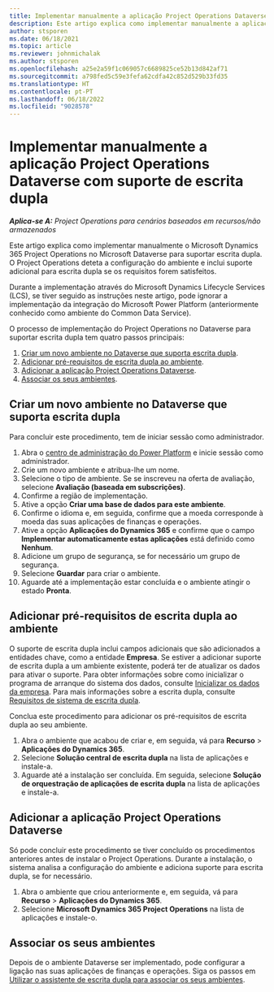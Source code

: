 ```yaml
---
title: Implementar manualmente a aplicação Project Operations Dataverse com suporte de escrita dupla
description: Este artigo explica como implementar manualmente a aplicação Dataverse do Project Operations para suportar escrita dupla.
author: stsporen
ms.date: 06/18/2021
ms.topic: article
ms.reviewer: johnmichalak
ms.author: stsporen
ms.openlocfilehash: a25e2a59f1c069057c6689825ce52b13d842af71
ms.sourcegitcommit: a798fed5c59e3fefa62cdfa42c852d529b33fd35
ms.translationtype: HT
ms.contentlocale: pt-PT
ms.lasthandoff: 06/18/2022
ms.locfileid: "9028578"
---
```

# <a name="manually-deploy-the-project-operations-dataverse-app-with-dual-write-support"></a>Implementar manualmente a aplicação Project Operations Dataverse com suporte de escrita dupla

_**Aplica-se A:** Project Operations para cenários baseados em recursos/não armazenados_

Este artigo explica como implementar manualmente o Microsoft Dynamics 365 Project Operations no Microsoft Dataverse para suportar escrita dupla. O Project Operations deteta a configuração do ambiente e inclui suporte adicional para escrita dupla se os requisitos forem satisfeitos.

Durante a implementação através do Microsoft Dynamics Lifecycle Services (LCS), se tiver seguido as instruções neste artigo, pode ignorar a implementação da integração do Microsoft Power Platform (anteriormente conhecido como ambiente do Common Data Service).

O processo de implementação do Project Operations no Dataverse para suportar escrita dupla tem quatro passos principais:

1. [Criar um novo ambiente no Dataverse que suporta escrita dupla](#create).
2. [Adicionar pré-requisitos de escrita dupla ao ambiente](#prerequisites).
3. [Adicionar a aplicação Project Operations Dataverse](#dataverse).
4. [Associar os seus ambientes](#link).

## <a name="create-a-new-environment-in-dataverse-that-supports-dual-write"></a><a name="create"></a>Criar um novo ambiente no Dataverse que suporta escrita dupla

Para concluir este procedimento, tem de iniciar sessão como administrador.

1. Abra o [centro de administração do Power Platform](https://admin.powerplatform.com) e inicie sessão como administrador.
2. Crie um novo ambiente e atribua-lhe um nome.
3. Selecione o tipo de ambiente. Se se inscreveu na oferta de avaliação, selecione **Avaliação (baseada em subscrições)**.
4. Confirme a região de implementação.
5. Ative a opção **Criar uma base de dados para este ambiente**. 
6. Confirme o idioma e, em seguida, confirme que a moeda corresponde à moeda das suas aplicações de finanças e operações.
7. Ative a opção **Aplicações do Dynamics 365** e confirme que o campo **Implementar automaticamente estas aplicações** está definido como **Nenhum**.
8. Adicione um grupo de segurança, se for necessário um grupo de segurança.
9. Selecione **Guardar** para criar o ambiente.
10. Aguarde até a implementação estar concluída e o ambiente atingir o estado **Pronta**.

## <a name="add-dual-write-prerequisites-to-the-environment"></a><a name="prerequisites"></a>Adicionar pré-requisitos de escrita dupla ao ambiente

O suporte de escrita dupla inclui campos adicionais que são adicionados a entidades chave, como a entidade **Empresa**. Se estiver a adicionar suporte de escrita dupla a um ambiente existente, poderá ter de atualizar os dados para ativar o suporte. Para obter informações sobre como inicializar o programa de arranque do sistema dos dados, consulte [Inicializar os dados da empresa](/dynamics365/fin-ops-core/dev-itpro/data-entities/dual-write/bootstrap-company-data). Para mais informações sobre a escrita dupla, consulte [Requisitos de sistema de escrita dupla](/dynamics365/fin-ops-core/dev-itpro/data-entities/dual-write/dual-write-system-req).

Conclua este procedimento para adicionar os pré-requisitos de escrita dupla ao seu ambiente.

1. Abra o ambiente que acabou de criar e, em seguida, vá para **Recurso** \> **Aplicações do Dynamics 365**.
2. Selecione **Solução central de escrita dupla** na lista de aplicações e instale-a.
3. Aguarde até a instalação ser concluída. Em seguida, selecione **Solução de orquestração de aplicações de escrita dupla** na lista de aplicações e instale-a.

## <a name="add-the-project-operations-dataverse-app"></a><a name="dataverse"></a>Adicionar a aplicação Project Operations Dataverse

Só pode concluir este procedimento se tiver concluído os procedimentos anteriores antes de instalar o Project Operations. Durante a instalação, o sistema analisa a configuração do ambiente e adiciona suporte para escrita dupla, se for necessário.

1. Abra o ambiente que criou anteriormente e, em seguida, vá para **Recurso** \> **Aplicações do Dynamics 365**.
2. Selecione **Microsoft Dynamics 365 Project Operations** na lista de aplicações e instale-o.

## <a name="link-your-environments"></a><a name="link"></a>Associar os seus ambientes

Depois de o ambiente Dataverse ser implementado, pode configurar a ligação nas suas aplicações de finanças e operações. Siga os passos em [Utilizar o assistente de escrita dupla para associar os seus ambientes](/dynamics365/fin-ops-core/dev-itpro/data-entities/dual-write/link-your-environment).
